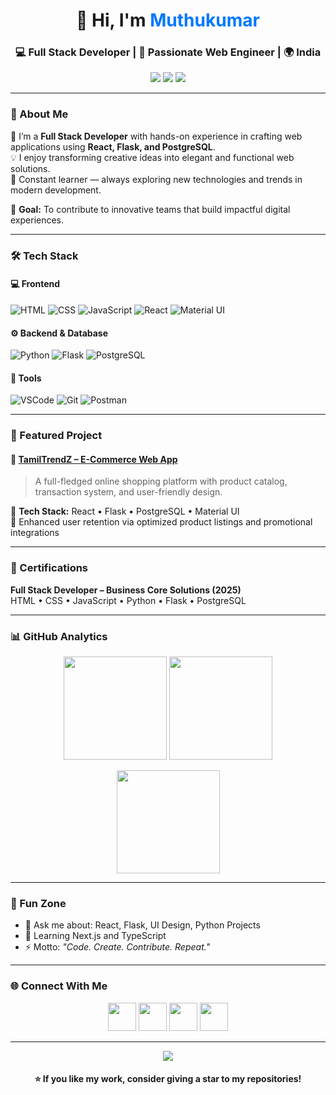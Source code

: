 <!-- Modern & Trendy GitHub Profile README for Muthukumar -->

<h1 align="center">👋 Hi, I'm <span style="color:#0078ff;">Muthukumar</span></h1>
<h3 align="center">💻 Full Stack Developer | 🚀 Passionate Web Engineer | 🌍 India</h3>

<p align="center">
  <a href="mailto:Muthu4098702@gmail.com"><img src="https://img.shields.io/badge/Email-Muthu4098702%40gmail.com-red?style=for-the-badge&logo=gmail"></a>
  <a href="https://www.linkedin.com/in/muthu-kumar-5ab204269/"><img src="https://img.shields.io/badge/LinkedIn-Muthukumar-blue?style=for-the-badge&logo=linkedin"></a>
  <a href="https://dosales.netlify.app/"><img src="https://img.shields.io/badge/Portfolio-Dosales.netlify.app-orange?style=for-the-badge&logo=react"></a>
</p>

---

### 🌟 About Me

🚀 I’m a **Full Stack Developer** with hands-on experience in crafting web applications using **React, Flask, and PostgreSQL**.  
💡 I enjoy transforming creative ideas into elegant and functional web solutions.  
📘 Constant learner — always exploring new technologies and trends in modern development.  

🎯 **Goal:** To contribute to innovative teams that build impactful digital experiences.  

---

### 🛠️ Tech Stack

#### 💻 Frontend
![HTML](https://img.shields.io/badge/HTML5-E34F26?logo=html5&logoColor=white)
![CSS](https://img.shields.io/badge/CSS3-1572B6?logo=css3&logoColor=white)
![JavaScript](https://img.shields.io/badge/JavaScript-F7E017?logo=javascript&logoColor=black)
![React](https://img.shields.io/badge/React-61DAFB?logo=react&logoColor=black)
![Material UI](https://img.shields.io/badge/Material--UI-0081CB?logo=mui&logoColor=white)

#### ⚙️ Backend & Database
![Python](https://img.shields.io/badge/Python-3776AB?logo=python&logoColor=white)
![Flask](https://img.shields.io/badge/Flask-000000?logo=flask&logoColor=white)
![PostgreSQL](https://img.shields.io/badge/PostgreSQL-316192?logo=postgresql&logoColor=white)

#### 🧰 Tools
![VSCode](https://img.shields.io/badge/VSCode-0078D7?logo=visual-studio-code&logoColor=white)
![Git](https://img.shields.io/badge/Git-F05032?logo=git&logoColor=white)
![Postman](https://img.shields.io/badge/Postman-FF6C37?logo=postman&logoColor=white)

---

### 🚀 Featured Project

#### 🛒 [TamilTrendZ – E-Commerce Web App](https://dosales.netlify.app/)
> A full-fledged online shopping platform with product catalog, transaction system, and user-friendly design.

🧩 **Tech Stack:** React • Flask • PostgreSQL • Material UI  
🌟 Enhanced user retention via optimized product listings and promotional integrations  

---

### 📜 Certifications
**Full Stack Developer – Business Core Solutions (2025)**  
HTML • CSS • JavaScript • Python • Flask • PostgreSQL  

---

### 📊 GitHub Analytics

<p align="center">
  <img src="https://github-readme-stats.vercel.app/api?username=muthu4098&show_icons=true&theme=tokyonight" height="165"/>
  <img src="https://github-readme-stats.vercel.app/api/top-langs/?username=muthu4098&layout=compact&theme=tokyonight" height="165"/>
</p>

<p align="center">
  <img src="https://github-readme-streak-stats.herokuapp.com/?user=muthu4098&theme=tokyonight" height="165"/>
</p>

---

### 🧠 Fun Zone

- 💬 Ask me about: React, Flask, UI Design, Python Projects  
- 🌱 Learning Next.js and TypeScript  
- ⚡ Motto: *"Code. Create. Contribute. Repeat."*  

---

### 🌐 Connect With Me

<p align="center">
  <a href="mailto:Muthu4098702@gmail.com"><img src="https://skillicons.dev/icons?i=gmail" width="45"></a>
  <a href="https://www.linkedin.com/in/muthu-kumar-5ab204269/"><img src="https://skillicons.dev/icons?i=linkedin" width="45"></a>
  <a href="https://github.com/muthu4098"><img src="https://skillicons.dev/icons?i=github" width="45"></a>
  <a href="https://dosales.netlify.app/"><img src="https://skillicons.dev/icons?i=react" width="45"></a>
</p>

---

<p align="center">
<img src="https://github-readme-stats.vercel.app/api?username=muthu4098&show_icons=true&theme=tokyonight" />
</p>

<h4 align="center">⭐ If you like my work, consider giving a star to my repositories!</h4>
